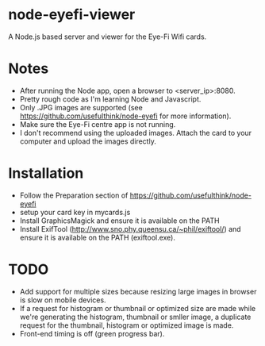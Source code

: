 node-eyefi-viewer
=================

A Node.js based server and viewer for the Eye-Fi Wifi cards.

Notes
=====

- After running the Node app, open a browser to <server_ip>:8080.
- Pretty rough code as I'm learning Node and Javascript.
- Only .JPG images are supported (see https://github.com/usefulthink/node-eyefi for more information).
- Make sure the Eye-Fi centre app is not running.
- I don't recommend using the uploaded images. Attach the card to your computer and upload the images directly.

Installation
============

- Follow the Preparation section of https://github.com/usefulthink/node-eyefi
- setup your card key in mycards.js
- Install GraphicsMagick and ensure it is available on the PATH
- Install ExifTool (http://www.sno.phy.queensu.ca/~phil/exiftool/) and ensure it is available on the PATH (exiftool.exe). 

TODO
====

- Add support for multiple sizes because resizing large images in browser is slow on mobile devices.
- If a request for histogram or thumbnail or optimized size are made while we're generating the histogram, 
  thumbnail or smller image, a duplicate request for the thumbnail, histogram or optimized image is made.
- Front-end timing is off (green progress bar).